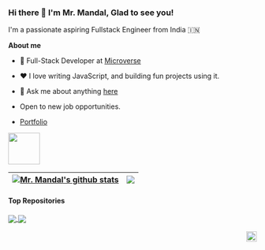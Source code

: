 ### Hi there 👋 I'm Mr. Mandal, Glad to see you!

I'm a passionate aspiring Fullstack Engineer from India 🇮🇳

**About me**

- 💼 Full-Stack Developer at [Microverse](http://microverse.com/)

- ❤️ I love writing JavaScript, and building fun projects using it.

- 💬 Ask me about anything [here](https://github.com/NayanKaran/NayanKaran/issues)
- Open to new job opportunities.
- [Portfolio](https://nayankaran.github.io/Portfolio/)

<code><img height="64px" src="https://user-images.githubusercontent.com/33381784/172000036-3115d052-470e-4126-859b-f287369578b2.png"></code>

| <a href="https://github.com/anuraghazra/github-readme-stats"><img align="center" src="https://github-readme-stats.vercel.app/api?username=NayanKaran&show_icons=true&include_all_commits=true&theme=buefy&hide_border=true" alt="Mr. Mandal's github stats" /></a> | <a href="https://github.com/anuraghazra/github-readme-stats"><img align="center" src="https://github-readme-stats.vercel.app/api/top-langs/?username=NayanKaran&layout=compact&theme=buefy&hide_border=true" /></a> |
| ------------- | ------------- |

#### Top Repositories


<a href="https://github.com/NayanKaran/To-do-list">
  <img align="center" src="https://github-readme-stats.vercel.app/api/pin/?username=NayanKaran&repo=To-do-list&theme=buefy" />
</a>
<a href="https://github.com/NayanKaran/Portfolio">
  <img align="center" src="https://github-readme-stats.vercel.app/api/pin/?username=NayanKaran&repo=Portfolio&theme=buefy" />
</a>

<br />
<br />

<a href="https://twitter.com/bapidebabrata">
  <img align="right" alt="Mr. Mandal | Twitter" width="21px" src="https://raw.githubusercontent.com/anuraghazra/anuraghazra/master/assets/twitter.svg" />
</a>
